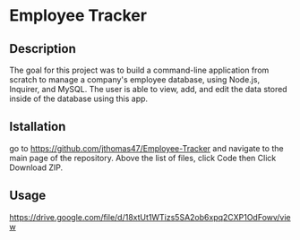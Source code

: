 # Employee Tracker 


## Description
The goal for this project was to build a command-line application from scratch to manage a company's employee database, using Node.js, Inquirer, and MySQL. The user is able to view, add, and edit the data stored inside of the database using this app.  

## Istallation
go to https://github.com/jthomas47/Employee-Tracker and
navigate to the main page of the repository.
Above the list of files, click Code then 
Click Download ZIP.

## Usage
https://drive.google.com/file/d/18xtUt1WTizs5SA2ob6xpq2CXP1OdFowv/view